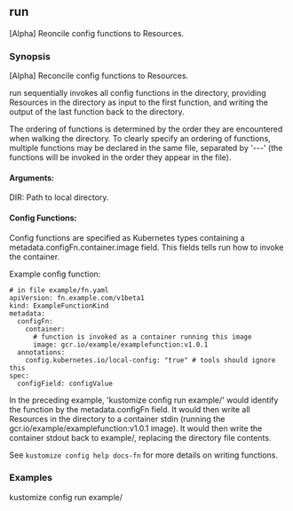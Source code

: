 ## run

[Alpha] Reoncile config functions to Resources.

### Synopsis

[Alpha] Reconcile config functions to Resources.

run sequentially invokes all config functions in the directory, providing Resources
in the directory as input to the first function, and writing the output of the last
function back to the directory.

The ordering of functions is determined by the order they are encountered when walking the
directory.  To clearly specify an ordering of functions, multiple functions may be
declared in the same file, separated by '---' (the functions will be invoked in the
order they appear in the file).

#### Arguments:

  DIR:
    Path to local directory.

#### Config Functions:

  Config functions are specified as Kubernetes types containing a metadata.configFn.container.image
  field.  This fields tells run how to invoke the container.

  Example config function:

	# in file example/fn.yaml
	apiVersion: fn.example.com/v1beta1
	kind: ExampleFunctionKind
	metadata:
	  configFn:
	    container:
	      # function is invoked as a container running this image
	      image: gcr.io/example/examplefunction:v1.0.1
	  annotations:
	    config.kubernetes.io/local-config: "true" # tools should ignore this
	spec:
	  configField: configValue

  In the preceding example, 'kustomize config run example/' would identify the function by
  the metadata.configFn field.  It would then write all Resources in the directory to
  a container stdin (running the gcr.io/example/examplefunction:v1.0.1 image).  It
  would then write the container stdout back to example/, replacing the directory
  file contents.

  See `kustomize config help docs-fn` for more details on writing functions.

### Examples

kustomize config run example/
